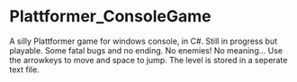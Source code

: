 # Plattformer_ConsoleGame
A silly Plattformer game for windows console, in C#. Still in progress but playable.
Some fatal bugs and no ending. No enemies! No meaning...
Use the arrowkeys to move and space to jump.
The level is stored in a seperate text file.
